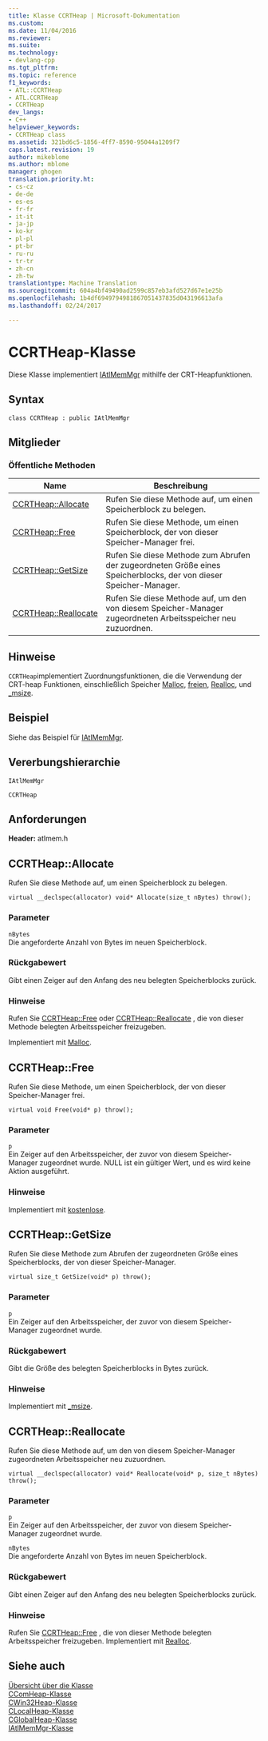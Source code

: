 ```yaml
---
title: Klasse CCRTHeap | Microsoft-Dokumentation
ms.custom: 
ms.date: 11/04/2016
ms.reviewer: 
ms.suite: 
ms.technology:
- devlang-cpp
ms.tgt_pltfrm: 
ms.topic: reference
f1_keywords:
- ATL::CCRTHeap
- ATL.CCRTHeap
- CCRTHeap
dev_langs:
- C++
helpviewer_keywords:
- CCRTHeap class
ms.assetid: 321bd6c5-1856-4ff7-8590-95044a1209f7
caps.latest.revision: 19
author: mikeblome
ms.author: mblome
manager: ghogen
translation.priority.ht:
- cs-cz
- de-de
- es-es
- fr-fr
- it-it
- ja-jp
- ko-kr
- pl-pl
- pt-br
- ru-ru
- tr-tr
- zh-cn
- zh-tw
translationtype: Machine Translation
ms.sourcegitcommit: 604a4bf49490ad2599c857eb3afd527d67e1e25b
ms.openlocfilehash: 1b4df6949794981867051437835d043196613afa
ms.lasthandoff: 02/24/2017

---
```

# <a name="ccrtheap-class"></a>CCRTHeap-Klasse
Diese Klasse implementiert [IAtlMemMgr](../../atl/reference/iatlmemmgr-class.md) mithilfe der CRT-Heapfunktionen.  
  
## <a name="syntax"></a>Syntax  
  
```
class CCRTHeap : public IAtlMemMgr
```  
  
## <a name="members"></a>Mitglieder  
  
### <a name="public-methods"></a>Öffentliche Methoden  
  
|Name|Beschreibung|  
|----------|-----------------|  
|[CCRTHeap::Allocate](#allocate)|Rufen Sie diese Methode auf, um einen Speicherblock zu belegen.|  
|[CCRTHeap::Free](#free)|Rufen Sie diese Methode, um einen Speicherblock, der von dieser Speicher-Manager frei.|  
|[CCRTHeap::GetSize](#getsize)|Rufen Sie diese Methode zum Abrufen der zugeordneten Größe eines Speicherblocks, der von dieser Speicher-Manager.|  
|[CCRTHeap::Reallocate](#reallocate)|Rufen Sie diese Methode auf, um den von diesem Speicher-Manager zugeordneten Arbeitsspeicher neu zuzuordnen.|  
  
## <a name="remarks"></a>Hinweise  
 `CCRTHeap`implementiert Zuordnungsfunktionen, die die Verwendung der CRT-heap Funktionen, einschließlich Speicher [Malloc](../../c-runtime-library/reference/malloc.md), [freien](../../c-runtime-library/reference/free.md), [Realloc](../../c-runtime-library/reference/realloc.md), und [_msize](../../c-runtime-library/reference/msize.md).  
  
## <a name="example"></a>Beispiel  
 Siehe das Beispiel für [IAtlMemMgr](../../atl/reference/iatlmemmgr-class.md).  
  
## <a name="inheritance-hierarchy"></a>Vererbungshierarchie  
 `IAtlMemMgr`  
  
 `CCRTHeap`  
  
## <a name="requirements"></a>Anforderungen  
 **Header:** atlmem.h  
  
##  <a name="a-nameallocatea--ccrtheapallocate"></a><a name="allocate"></a>CCRTHeap::Allocate  
 Rufen Sie diese Methode auf, um einen Speicherblock zu belegen.  
  
```
virtual __declspec(allocator) void* Allocate(size_t nBytes) throw();
```  
  
### <a name="parameters"></a>Parameter  
 `nBytes`  
 Die angeforderte Anzahl von Bytes im neuen Speicherblock.  
  
### <a name="return-value"></a>Rückgabewert  
 Gibt einen Zeiger auf den Anfang des neu belegten Speicherblocks zurück.  
  
### <a name="remarks"></a>Hinweise  
 Rufen Sie [CCRTHeap::Free](#free) oder [CCRTHeap::Reallocate](#reallocate) , die von dieser Methode belegten Arbeitsspeicher freizugeben.  
  
 Implementiert mit [Malloc](../../c-runtime-library/reference/malloc.md).  
  
##  <a name="a-namefreea--ccrtheapfree"></a><a name="free"></a>CCRTHeap::Free  
 Rufen Sie diese Methode, um einen Speicherblock, der von dieser Speicher-Manager frei.  
  
```
virtual void Free(void* p) throw();
```  
  
### <a name="parameters"></a>Parameter  
 `p`  
 Ein Zeiger auf den Arbeitsspeicher, der zuvor von diesem Speicher-Manager zugeordnet wurde. NULL ist ein gültiger Wert, und es wird keine Aktion ausgeführt.  
  
### <a name="remarks"></a>Hinweise  
 Implementiert mit [kostenlose](../../c-runtime-library/reference/free.md).  
  
##  <a name="a-namegetsizea--ccrtheapgetsize"></a><a name="getsize"></a>CCRTHeap::GetSize  
 Rufen Sie diese Methode zum Abrufen der zugeordneten Größe eines Speicherblocks, der von dieser Speicher-Manager.  
  
```
virtual size_t GetSize(void* p) throw();
```  
  
### <a name="parameters"></a>Parameter  
 `p`  
 Ein Zeiger auf den Arbeitsspeicher, der zuvor von diesem Speicher-Manager zugeordnet wurde.  
  
### <a name="return-value"></a>Rückgabewert  
 Gibt die Größe des belegten Speicherblocks in Bytes zurück.  
  
### <a name="remarks"></a>Hinweise  
 Implementiert mit [_msize](../../c-runtime-library/reference/msize.md).  
  
##  <a name="a-namereallocatea--ccrtheapreallocate"></a><a name="reallocate"></a>CCRTHeap::Reallocate  
 Rufen Sie diese Methode auf, um den von diesem Speicher-Manager zugeordneten Arbeitsspeicher neu zuzuordnen.  
  
```
virtual __declspec(allocator) void* Reallocate(void* p, size_t nBytes) throw();
```  
  
### <a name="parameters"></a>Parameter  
 `p`  
 Ein Zeiger auf den Arbeitsspeicher, der zuvor von diesem Speicher-Manager zugeordnet wurde.  
  
 `nBytes`  
 Die angeforderte Anzahl von Bytes im neuen Speicherblock.  
  
### <a name="return-value"></a>Rückgabewert  
 Gibt einen Zeiger auf den Anfang des neu belegten Speicherblocks zurück.  
  
### <a name="remarks"></a>Hinweise  
 Rufen Sie [CCRTHeap::Free](#free) , die von dieser Methode belegten Arbeitsspeicher freizugeben. Implementiert mit [Realloc](../../c-runtime-library/reference/realloc.md).  
  
## <a name="see-also"></a>Siehe auch  
 [Übersicht über die Klasse](../../atl/atl-class-overview.md)   
 [CComHeap-Klasse](../../atl/reference/ccomheap-class.md)   
 [CWin32Heap-Klasse](../../atl/reference/cwin32heap-class.md)   
 [CLocalHeap-Klasse](../../atl/reference/clocalheap-class.md)   
 [CGlobalHeap-Klasse](../../atl/reference/cglobalheap-class.md)   
 [IAtlMemMgr-Klasse](../../atl/reference/iatlmemmgr-class.md)


